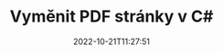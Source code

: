 ---
############################# Static ############################
layout: "auto-gen-merger"
date: 2022-10-21T11:27:51
draft: false
otherformats: ppsx ppt pptx rtf tex vdx vsdm vsdx vssm vssx vstm vstx vsx vtx xlam xls

############################# Head ############################
head_title: "Vyměňte a vyměňte PDF stránky v C#"
head_description: "Vyměňte a vyměňte pozice dvou stránek v souboru PDF v C# pomocí rozhraní API pro slučování dokumentů."

############################# Header ############################
title: "Vyměnit PDF stránky v C#"
description: "Vyměňte PDF stránky za pár řádků kódu .NET."
bg_image: "https://cms.admin.containerize.com/templates/aspose/App_Themes/V3/images/bg/header1.png"
bg_overlay: false
button:
    enable: true
    icon: "fas fa-arrow-down"
    label: "Stáhněte si zkušební verzi zdarma"
    link: "https://downloads.groupdocs.com/merger/net"

############################# SubMenu ############################
submenu:
    enable: true

    left:
        img_alt: "GroupDocs.Merger for .NET"
        image: "https://cms.admin.containerize.com/templates/groupdocs/images/product-logos/90x90-noborder/groupdocs-merger-net.png"
        product: "GroupDocs.Merger"
        platform: ".NET"

    middle:
        button:

            # button loop
            - link: "https://apireference.groupdocs.com/merger/net"
              text: "Reference API"

            # button loop
            - link: "https://github.com/groupdocs-merger"
              text: "Příklady kódu"

            # button loop
            - link: "https://products.groupdocs.app/merger/family"
              text: "Živá ukázka"

            # button loop
            - link: "https://purchase.groupdocs.com/pricing/merger/net"
              text: "Ceny"

    right:
        link_download: "https://downloads.groupdocs.com/merger"
        link_learn: "https://docs.groupdocs.com/merger/net"
        link_buy: "https://purchase.groupdocs.com"

############################# About ############################
about:
    enable: true
    title: "O GroupDocs.Merger for .NET API"
    content: |
        [GroupDocs.Merger for .NET](/cs/merger/net/) nabízí jednoduché řešení pro bezpečné sloučení a rozdělení mezi širokou škálou formátů dokumentů včetně PDF, Microsoft Office (Word, Excel, PowerPoint , OneNote), OpenDocument, HTML, obrázky a mnoho dalších v aplikacích .NET. Přidáním několika řádků kódu proveďte několik operací s dokumentem, jako je přesun, odstranění, otočení, výměna, extrahování nebo změna orientace stránek v dokumentech. Rozhraní API pro slučování dokumentů také podporuje náhled stránek dokumentu jako obrázku pro analýzu struktury dokumentu, formátování a obsahu na stránce.
        
        GroupDocs.Merger API je správnou volbou pro podniková řešení, která vyžadují funkce pro výměnu stránek souborů. Tato rozhraní API jsou dobře podporována na všech hlavních operačních systémech a platformách včetně .NET Framework, .NET Standard, .NET Core, Mono.

############################# Steps ############################
steps:
    enable: true
    title_left: "Vyměňte PDF stránky souboru v .NET"
    content_left: |
        [GroupDocs.Merger for .NET](/cs/merger/net/) usnadňuje vývojářům C# výměnu stránek v souboru PDF provedením několika snadných kroků .
        
        * Inicializací **SwapOptions** zadejte čísla stránek k výměně.
        * Vytvořte novou instanci **Merger** a předejte cestu ke zdrojovému dokumentu jako parametr konstruktoru.
        * Zavolejte **SwapPages** a předejte objekt **SwapOptions**.
        * Zavolejte **Uložit** a zadejte cestu k souboru pro uložení výsledného dokumentu.

    title_right: "Požadavky na systém"
    content_right: |
        Rozhraní API GroupDocs.Merger for .NET jsou podporována na všech hlavních platformách a operačních systémech. Před spuštěním níže uvedeného kódu se prosím ujistěte, že máte na svém systému nainstalovány následující předpoklady.

        * Operační systémy: Microsoft Windows, Linux, MacOS
        * Vývojová prostředí: Visual Studio, Xamarin, MonoDevelop
        * Rámce: .NET Framework, .NET Standard, .NET Core, Mono
        * Stáhněte si nejnovější verzi GroupDocs.Merger for .NET z [NuGet](https://www.nuget.org/packages/groupdocs.merger)
         
    code: |
     {{% merger/additional-styles %}}
     {{< merger/code-merger title="Jak vyměnit stránky souboru PDF pomocí ukázkového kódu C#">}}

        ```csharp    
        // Vyměňte stránky souboru PDF pomocí GroupDocs.Merger API
        int pageNumber1 = 6;
        int pageNumber2 = 1;

        // Inicializujte třídu SwapOptions a zadejte čísla stránek, které chcete vyměnit
        SwapOptions swapOptions = new SwapOptions(pageNumber2, pageNumber1);

        // Okamžité sloučení se vstupním dokumentem PDF
        using (Merger merger = new Merger("input.pdf"))
          {
            // Zavolejte metodu SwapPages a předejte jí objekt SwapOptions
            merger.SwapPages(swapOptions);
    
            // Zavolejte metodu Uložit a předejte požadovanou cestu k souboru pro uložení výstupního dokumentu
            merger.Save("output.pdf");
          }
        ```
     {{< /merger/code-merger >}}

############################# Demos ############################
demos:
    enable: true
    title: "Živá ukázka – Vyměňte PDF stránky souborů online"
    content: |
       Vyměňte stránky souborů PDF hned teď na webu [GroupDocs.Merger Live Demos](https://products.groupdocs.app/splitter/swap-pages/pdf).
       Živé demo má následující výhody.
        
############################# About Formats ############################
about_formats:
    enable: true

############################# More Formats ############################
more_formats:
    enable: true
    title: "Vyměňte stránky jiných formátů souborů"
    content: |
        API pro slučování a rozdělení dokumentů .NET pro formáty souborů a obrázky. Vyměňte některé oblíbené formáty souborů, jak je uvedeno níže.

############################# Back to top ###############################
back_to_top:
    enable: true
---